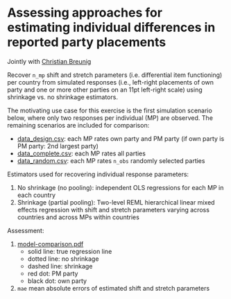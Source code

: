 # Assessing approaches for estimating individual differences in reported party placements

Jointly with [Christian Breunig](https://www.polver.uni-konstanz.de/breunig/team/breunig/)

Recover ```n_mp``` shift and stretch parameters (i.e. differential item functioning) per country from simulated responses (i.e., left-right placements of own party and one or more other parties on an 11pt left-right scale) using shrinkage vs. no shrinkage estimators. 

The motivating use case for this exercise is the first simulation scenario below, where only two responses per individual (MP) are observed. The remaining scenarios are included for comparison:

* [data_design.csv](data_design.csv): each MP rates own party and PM party (if own party is PM party: 2nd largest party)
* [data_complete.csv](data_complete.csv): each MP rates all parties
* [data_random.csv](data_random.csv): each MP rates ```n_obs``` randomly selected parties

Estimators used for recovering individual response parameters:

1. No shrinkage (no pooling): independent OLS regressions for each MP in each country
2. Shrinkage (partial pooling): Two-level REML hierarchical linear mixed effects regression with shift and stretch parameters varying across countries and across MPs within countries

Assessment:

1. [model-comparison.pdf](model-comparison.pdf)
   * solid line: true regression line
   * dotted line: no shrinkage
   * dashed line: shrinkage
   * red dot: PM party
   * black dot: own party
2. ```mae``` mean absolute errors of estimated shift and stretch parameters
